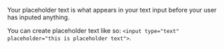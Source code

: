 Your placeholder text is what appears in your text input before your user has inputed anything.

You can create placeholder text like so: `<input type="text" placeholder="this is placeholder text">`.